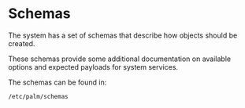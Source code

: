 # Schemas

The system has a set of schemas that describe how objects should be created.

These schemas provide some additional documentation on available options and expected payloads for system services.

The schemas can be found in:

```
/etc/palm/schemas
```